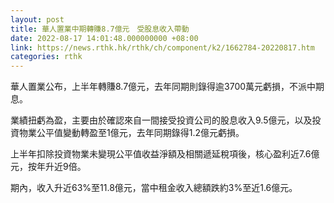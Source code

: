 ```yaml
---
layout: post
title: 華人置業中期轉賺8.7億元　受股息收入帶動
date: 2022-08-17 14:01:48.000000000 +08:00
link: https://news.rthk.hk/rthk/ch/component/k2/1662784-20220817.htm
categories: rthk
---
```


華人置業公布，上半年轉賺8.7億元，去年同期則錄得逾3700萬元虧損，不派中期息。

業績扭虧為盈，主要由於確認來自一間接受投資公司的股息收入9.5億元，以及投資物業公平值變動轉盈至1億元，去年同期錄得1.2億元虧損。

上半年扣除投資物業未變現公平值收益淨額及相關遞延稅項後，核心盈利近7.6億元，按年升近9倍。

期內，收入升近63%至11.8億元，當中租金收入總額跌約3%至近1.6億元。
